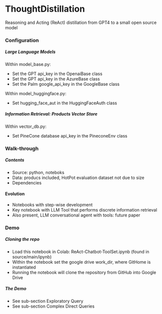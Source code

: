 # ThoughtDistillation
Reasoning and Acting (ReAct) distillation from GPT4 to a small open source model


### Configuration

##### Large Language Models

Within model_base.py:
- Set the GPT api_key in the OpenaiBase class
- Set the GPT api_key in the AzureBase class
- Set the Palm google_api_key in the GoogleBase class 

Within model_huggingface.py:
- Set hugging_face_aut in the HuggingFaceAuth class

##### Information Retrieval: Products Vector Store

Within vector_db.py:
- Set PineCone database api_key in the PineconeEnv class


### Walk-through

##### Contents
- Source: python, noteboks
- Data: producs included, HotPot evaluation dataset not due to size
- Dependencies

#### Evolution
- Notebooks with step-wise development 
- Key notebook with LLM Tool that performs discrete information retrieval
- Also present, LLM conversational agent with tools: future paper

### Demo 

##### Cloning the repo

- Load this notebook in Colab: ReAct-Chatbot-ToolSet.ipynb (found in source/main/ipynb)
- Within the notebook set the google drive work_dir, where GitHome is instantiated
- Running the notebook will clone the repository from GitHub into Google Drive

##### The Demo

- See sub-section Exploratory Query
- See sub-section Complex Direct Queries
